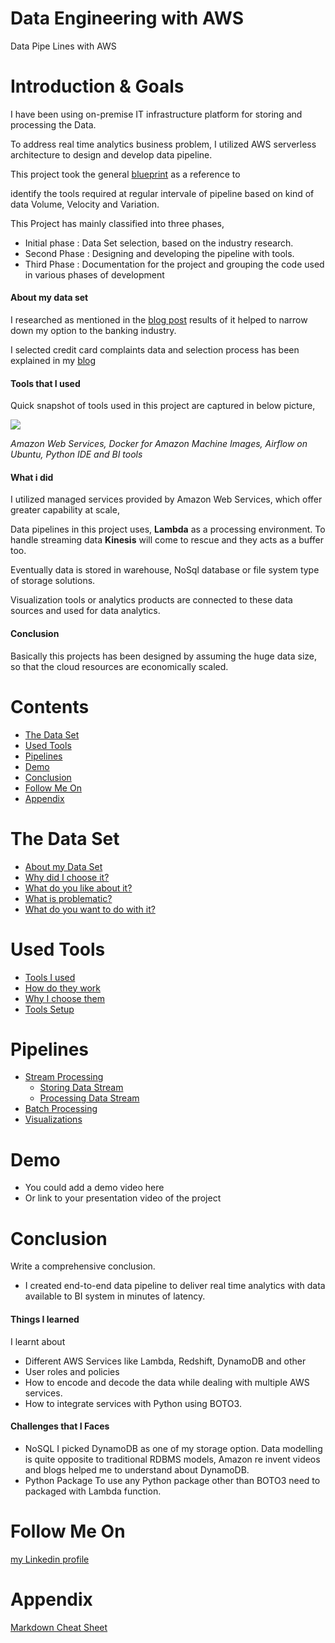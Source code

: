 # Data Engineering with AWS
Data Pipe Lines with AWS

# Introduction & Goals

I have been using on-premise IT infrastructure platform for storing and processing the Data.

To address real time analytics business problem,  I utilized AWS serverless architecture to design and develop data pipeline.


This project took the general [blueprint](https://github.com/andkret/Cookbook/blob/master/sections/01-Introduction.md#my-data-science-platform-blueprint) as a reference to

identify the tools required at regular intervale of pipeline based on kind of data Volume, Velocity and Variation.

This Project has mainly classified into three phases,

  - Initial phase : Data Set selection, based on the industry research.
  - Second Phase : Designing and developing the pipeline with tools.
  - Third Phase : Documentation for the project and grouping the code used in various phases of development

  #### About my data set

  I researched as mentioned in the [blog post](https://www.teamdatascience.com/post/dba-focus-to-work-as-data-engineer) results of it helped to narrow down my option to the banking industry.


  I selected credit card complaints data and selection process has been explained in my [blog](https://www.teamdatascience.com/post/data-sets)
  
  #### Tools that I used 

  Quick snapshot of tools used in this project are captured in below picture,


  ![](https://github.com/vijaykothareddy/Data-Engineering/blob/master/Images/tools_used.jpg)

*Amazon Web Services, Docker for Amazon Machine Images, Airflow on Ubuntu, Python IDE and BI tools*
  #### What i did

  I utilized managed services provided by Amazon Web Services, which offer greater capability at scale,

  Data pipelines in this project uses, **Lambda** as a processing environment.  To handle streaming data **Kinesis** will come to rescue and they acts as a buffer too.  
  
  Eventually data is stored in warehouse, NoSql database or file system type of storage solutions.

  Visualization tools or analytics products are connected to these data sources and used for data analytics.

  #### Conclusion

  Basically this projects has been designed by assuming the huge data size, so that the cloud resources are economically scaled.


# Contents

- [The Data Set](#the-data-set)
- [Used Tools](#used-tools)
- [Pipelines](#pipelines)
- [Demo](#demo)
- [Conclusion](#conclusion)
- [Follow Me On](#follow-me-on)
- [Appendix](#appendix)


# The Data Set
- [About my Data Set](Contents/Dataset.MD)
- [Why did I choose it?](Contents/Dataset.MD)
- [What do you like about it?](Contents/Dataset.MD)
- [What is problematic?](Contents/Dataset.MD)
- [What do you want to do with it?](Contents/Dataset.MD)

# Used Tools
- [Tools I used](Contents/Tools.MD)
- [How do they work]((Contents/Tools.MD))
- [Why I choose them](Contents/Tools.MD)
- [Tools Setup](Contents/Tools.MD)

# Pipelines
- [Stream Processing](Contents/Pipelines.MD)
  - [Storing Data Stream](Contents/Pipelines.MD)
  - [Processing Data Stream](Contents/Pipelines.MD)
- [Batch Processing](Contents/Pipelines.MD)
- [Visualizations](Contents/Pipelines.MD)

# Demo
- You could add a demo video here
- Or link to your presentation video of the project

# Conclusion
Write a comprehensive conclusion.
- I created end-to-end data pipeline to deliver real time analytics with data available to BI system in minutes of latency.


#### Things I learned 
I learnt about 
  - Different AWS Services like Lambda, Redshift, DynamoDB and other
  - User roles and policies
  - How to encode and decode the data while dealing with multiple AWS services.
  - How to integrate services with Python using BOTO3.
#### Challenges that I Faces

  - NoSQL
  I picked DynamoDB as one of my storage option. Data modelling is quite opposite to traditional RDBMS models, Amazon re invent videos and blogs helped me to understand about DynamoDB.
  - Python Package
  To use any Python package other than BOTO3 need to packaged with Lambda function.  

# Follow Me On


[my Linkedin profile](https://www.linkedin.com/in/kvbr/)

# Appendix

[Markdown Cheat Sheet](https://github.com/adam-p/markdown-here/wiki/Markdown-Cheatsheet)
